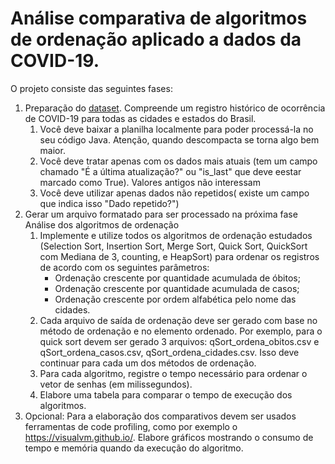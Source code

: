 # Análise comparativa de algoritmos de ordenação aplicado a dados da COVID-19.

O projeto consiste das seguintes fases:

1. Preparação do [dataset](https://data.brasil.io/dataset/covid19/caso.csv.gz). Compreende um registro histórico de ocorrência de COVID-19 para todas as cidades e estados do Brasil.
    1. Você deve baixar a planilha localmente para poder processá-la no seu código Java. Atenção, quando descompacta se torna algo bem maior.
    2. Você deve tratar apenas com os dados mais atuais (tem um campo chamado "É a última atualização?" ou "is_last" que deve eestar marcado como True). Valores antigos não interessam
    3. Você deve utilizar apenas dados não repetidos( existe um campo que indica isso "Dado repetido?")
2. Gerar um arquivo formatado para ser processado na próxima fase
Análise dos algoritmos de ordenação
    1. Implemente e utilize todos os algoritmos de ordenação estudados (Selection Sort, Insertion Sort, Merge Sort, Quick Sort, QuickSort com Mediana de 3, counting, e HeapSort) para ordenar os registros de acordo com os seguintes parâmetros:
        * Ordenação crescente por quantidade acumulada de óbitos;
        * Ordenação crescente por quantidade acumulada de casos;
        * Ordenação crescente por ordem alfabética pelo nome das cidades.
    2. Cada arquivo de saída de ordenação deve ser gerado com base no método de ordenação e no elemento ordenado. Por exemplo, para o quick sort devem ser gerado 3 arquivos: qSort_ordena_obitos.csv e qSort_ordena_casos.csv, qSort_ordena_cidades.csv. Isso deve continuar para cada um dos métodos de ordenação.
    3. Para cada algoritmo, registre o tempo necessário para ordenar o vetor de senhas (em milissegundos).
    4. Elabore uma tabela para comparar o tempo de execução dos algoritmos.
3. Opcional: Para a elaboração dos comparativos devem ser usados ferramentas de code profiling, como por exemplo o https://visualvm.github.io/. Elabore gráficos mostrando o consumo de tempo e memória quando da execução do algoritmo.
